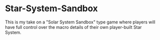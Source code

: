 # Star-System-Sandbox
This is my take on a "Solar System Sandbox" type game where players will have full control over the macro details of their own player-built Star System.
